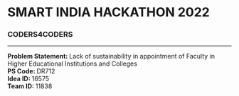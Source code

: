 <H1>SMART INDIA HACKATHON 2022</H1>
<H3>CODERS4CODERS</H3>
<hr>
<b>Problem Statement: </b> Lack of sustainability in appointment of Faculty in Higher Educational Institutions and Colleges
<br>
<b>PS Code: </b>DR712
<br>
<b>Idea ID: </b>16575
<br>
<b>Team ID: </b>11838
<br>